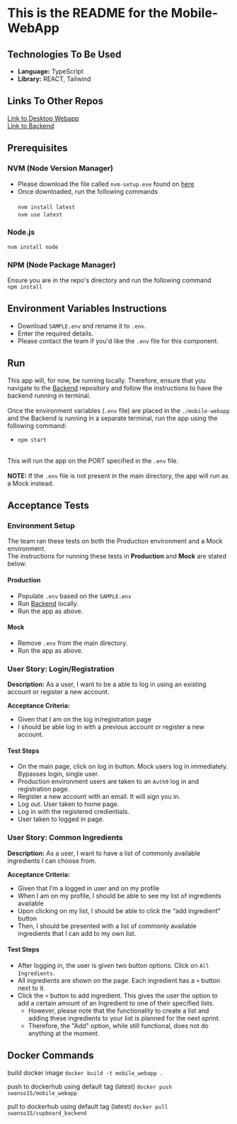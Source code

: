 # This is the README for the Mobile-WebApp

## Technologies To Be Used

-   **Language:** TypeScript
-   **Library:** REACT, Tailwind

## Links To Other Repos

[Link to Desktop Webapp](https://github.com/COMP4350-Team2/Desktop-WebApp) <br/>
[Link to Backend](https://github.com/COMP4350-Team2/Backend)

## Prerequisites

### NVM (Node Version Manager)

-   Please download the file called `nvm-setup.exe` found on [here](https://github.com/coreybutler/nvm-windows/releases)
-   Once downloaded, run the following commands<br><br>
    `nvm install latest` <br>`nvm use latest`<br>

### Node.js

`nvm install node`

### NPM (Node Package Manager)

Ensure you are in the repo's directory and run the following command<br>
`npm install`

## Environment Variables Instructions

-   Download `SAMPLE.env` and rename it to `.env`.
-   Enter the required details.
-   Please contact the team if you'd like the `.env` file for this component.

## Run

This app will, for now, be running locally. Therefore, ensure that you navigate to the [Backend](https://github.com/COMP4350-Team2/Backend) repository and follow the instructions to have the backend running in terminal. <br/><br>
Once the environment variables (`.env` file) are placed in the `./mobile-webapp` and the Backend is running in a separate terminal, run the app using the following command:

-   `npm start` <br/><br>

This will run the app on the PORT specified in the `.env` file. <br/><br>
**NOTE:** If the `.env` file is not present in the main directory, the app will run as a Mock instead.

## Acceptance Tests

### Environment Setup

The team ran these tests on both the Production environment and a Mock environment. </br>
The instructions for running these tests in **Production** and **Mock** are stated below.

#### Production

-   Populate `.env` based on the `SAMPLE.env`
-   Run [Backend](https://github.com/COMP4350-Team2/Backend) locally.
-   Run the app as above.

#### Mock

-   Remove `.env` from the main directory.
-   Run the app as above.

### User Story: Login/Registration

**Description:** As a user, I want to be a able to log in using an existing account or register a new account.

**Acceptance Criteria:**

-   Given that I am on the log in/registration page
-   I should be able log in with a previous account or register a new account.

#### Test Steps

-   On the main page, click on log in button. Mock users log in immediately. Bypasses login, single user.
-   Production environment users are taken to an `Auth0` log in and registration page.
-   Register a new account with an email. It will sign you in.
-   Log out. User taken to home page.
-   Log in with the registered credientials.
-   User taken to logged in page.

### User Story: Common Ingredients

**Description:** As a user, I want to have a list of commonly available ingredients I can choose from.

**Acceptance Criteria:**

-   Given that I’m a logged in user and on my profile
-   When I am on my profile, I should be able to see my list of ingredients available
-   Upon clicking on my list, I should be able to click the “add ingredient” button
-   Then, I should be presented with a list of commonly available ingredients that I can add to my own list.

#### Test Steps

-   After logging in, the user is given two button options. Click on `All Ingredients`.
-   All ingredients are shown on the page. Each ingredient has a `+` button next to it.
-   Click the `+` button to add ingredient. This gives the user the option to add a certain amount of an Ingredient to one of their specified lists. <br>
    -   However, please note that the functionality to create a list and adding these ingredients to your list is planned for the next sprint.<br>
    -   Therefore, the "Add" option, while still functional, does not do anything at the moment.

## Docker Commands

build docker image
`docker build -t mobile_webapp .`

push to dockerhub using default tag (latest)
`docker push swanso15/mobile_webapp`

pull to dockerhub using default tag (latest)
`docker pull swanso15/cupboard_backend`
